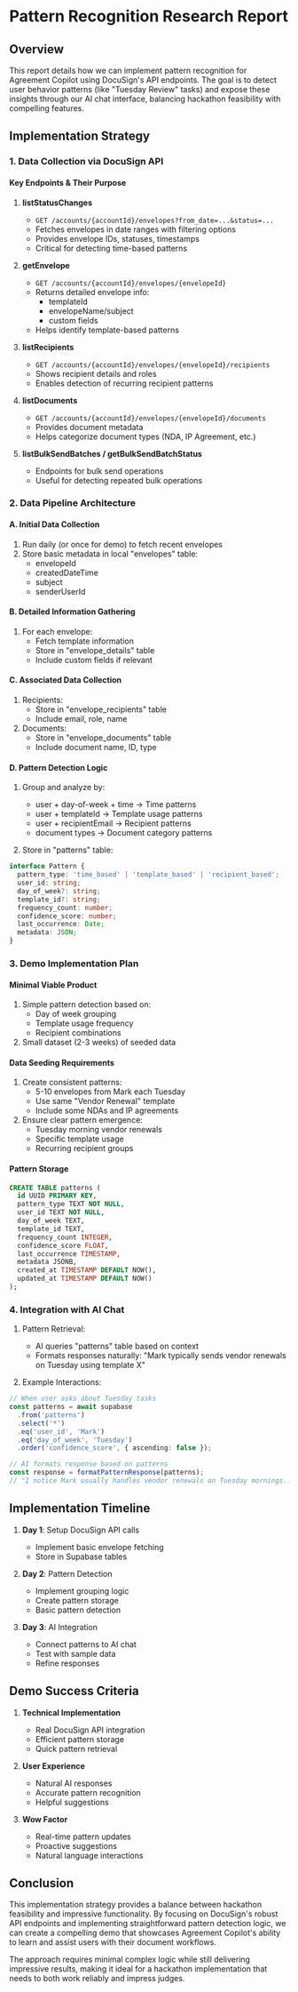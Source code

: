 # Pattern Recognition Research Report

## Overview

This report details how we can implement pattern recognition for Agreement Copilot using DocuSign's API endpoints. The goal is to detect user behavior patterns (like "Tuesday Review" tasks) and expose these insights through our AI chat interface, balancing hackathon feasibility with compelling features.

## Implementation Strategy

### 1. Data Collection via DocuSign API

#### Key Endpoints & Their Purpose

1. **listStatusChanges**
   - `GET /accounts/{accountId}/envelopes?from_date=...&status=...`
   - Fetches envelopes in date ranges with filtering options
   - Provides envelope IDs, statuses, timestamps
   - Critical for detecting time-based patterns

2. **getEnvelope**
   - `GET /accounts/{accountId}/envelopes/{envelopeId}`
   - Returns detailed envelope info:
     - templateId
     - envelopeName/subject
     - custom fields
   - Helps identify template-based patterns

3. **listRecipients**
   - `GET /accounts/{accountId}/envelopes/{envelopeId}/recipients`
   - Shows recipient details and roles
   - Enables detection of recurring recipient patterns

4. **listDocuments**
   - `GET /accounts/{accountId}/envelopes/{envelopeId}/documents`
   - Provides document metadata
   - Helps categorize document types (NDA, IP Agreement, etc.)

5. **listBulkSendBatches / getBulkSendBatchStatus**
   - Endpoints for bulk send operations
   - Useful for detecting repeated bulk operations

### 2. Data Pipeline Architecture

#### A. Initial Data Collection
1. Run daily (or once for demo) to fetch recent envelopes
2. Store basic metadata in local "envelopes" table:
   - envelopeId
   - createdDateTime
   - subject
   - senderUserId

#### B. Detailed Information Gathering
1. For each envelope:
   - Fetch template information
   - Store in "envelope_details" table
   - Include custom fields if relevant

#### C. Associated Data Collection
1. Recipients:
   - Store in "envelope_recipients" table
   - Include email, role, name
2. Documents:
   - Store in "envelope_documents" table
   - Include document name, ID, type

#### D. Pattern Detection Logic
1. Group and analyze by:
   - user + day-of-week + time → Time patterns
   - user + templateId → Template usage patterns
   - user + recipientEmail → Recipient patterns
   - document types → Document category patterns

2. Store in "patterns" table:
```typescript
interface Pattern {
  pattern_type: 'time_based' | 'template_based' | 'recipient_based';
  user_id: string;
  day_of_week?: string;
  template_id?: string;
  frequency_count: number;
  confidence_score: number;
  last_occurrence: Date;
  metadata: JSON;
}
```

### 3. Demo Implementation Plan

#### Minimal Viable Product
1. Simple pattern detection based on:
   - Day of week grouping
   - Template usage frequency
   - Recipient combinations
2. Small dataset (2-3 weeks) of seeded data

#### Data Seeding Requirements
1. Create consistent patterns:
   - 5-10 envelopes from Mark each Tuesday
   - Use same "Vendor Renewal" template
   - Include some NDAs and IP agreements
2. Ensure clear pattern emergence:
   - Tuesday morning vendor renewals
   - Specific template usage
   - Recurring recipient groups

#### Pattern Storage
```sql
CREATE TABLE patterns (
  id UUID PRIMARY KEY,
  pattern_type TEXT NOT NULL,
  user_id TEXT NOT NULL,
  day_of_week TEXT,
  template_id TEXT,
  frequency_count INTEGER,
  confidence_score FLOAT,
  last_occurrence TIMESTAMP,
  metadata JSONB,
  created_at TIMESTAMP DEFAULT NOW(),
  updated_at TIMESTAMP DEFAULT NOW()
);
```

### 4. Integration with AI Chat

1. Pattern Retrieval:
   - AI queries "patterns" table based on context
   - Formats responses naturally:
     "Mark typically sends vendor renewals on Tuesday using template X"

2. Example Interactions:
```typescript
// When user asks about Tuesday tasks
const patterns = await supabase
  .from('patterns')
  .select('*')
  .eq('user_id', 'Mark')
  .eq('day_of_week', 'Tuesday')
  .order('confidence_score', { ascending: false });

// AI formats response based on patterns
const response = formatPatternResponse(patterns);
// "I notice Mark usually handles vendor renewals on Tuesday mornings..."
```

## Implementation Timeline

1. **Day 1**: Setup DocuSign API calls
   - Implement basic envelope fetching
   - Store in Supabase tables

2. **Day 2**: Pattern Detection
   - Implement grouping logic
   - Create pattern storage
   - Basic pattern detection

3. **Day 3**: AI Integration
   - Connect patterns to AI chat
   - Test with sample data
   - Refine responses

## Demo Success Criteria

1. **Technical Implementation**
   - Real DocuSign API integration
   - Efficient pattern storage
   - Quick pattern retrieval

2. **User Experience**
   - Natural AI responses
   - Accurate pattern recognition
   - Helpful suggestions

3. **Wow Factor**
   - Real-time pattern updates
   - Proactive suggestions
   - Natural language interactions

## Conclusion

This implementation strategy provides a balance between hackathon feasibility and impressive functionality. By focusing on DocuSign's robust API endpoints and implementing straightforward pattern detection logic, we can create a compelling demo that showcases Agreement Copilot's ability to learn and assist users with their document workflows.

The approach requires minimal complex logic while still delivering impressive results, making it ideal for a hackathon implementation that needs to both work reliably and impress judges. 